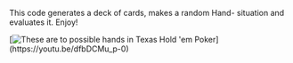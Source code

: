 This code generates a deck of cards, makes a random Hand- situation and evaluates it. Enjoy!

[![These are to possible hands in Texas Hold 'em Poker]([https://github.com/4GeeksAcademy/Templates-Boilerplates/blob/master/assets/hello-html-intro.png?raw=tru](https://www.pokermagnet.com/wp-content/uploads/2020/08/6fa03f29-poker-hand-ranking.jpg)e)](https://youtu.be/dfbDCMu_p-0)
